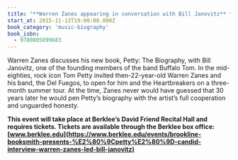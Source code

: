 ```yaml
---
title: "**Warren Zanes appearing in conversation with Bill Janovitz** *Petty: The Biography*"
start_at: 2015-11-13T19:00:00.000Z
book_category: 'music-biography'
book_isbn:
  - 9780805099683
---
```

Warren Zanes discusses his new book, Petty: The Biography, with Bill Janovitz, one of the founding members of the band Buffalo Tom. In the mid-eighties, rock icon Tom Petty invited then-22-year-old Warren Zanes and his band, the Del Fuegos, to open for him and the Heartbreakers on a three-month summer tour. At the time, Zanes never would have guessed that 30 years later he would pen Petty’s biography with the artist’s full cooperation and unguarded honesty.

**This event will take place at Berklee’s David Friend Recital Hall and requires tickets. Tickets are available through the Berklee box office: [www.berklee.edu](https://www.berklee.edu/events/brookline-booksmith-presents-%E2%80%9Cpetty%E2%80%9D-candid-interview-warren-zanes-led-bill-janovitz)**